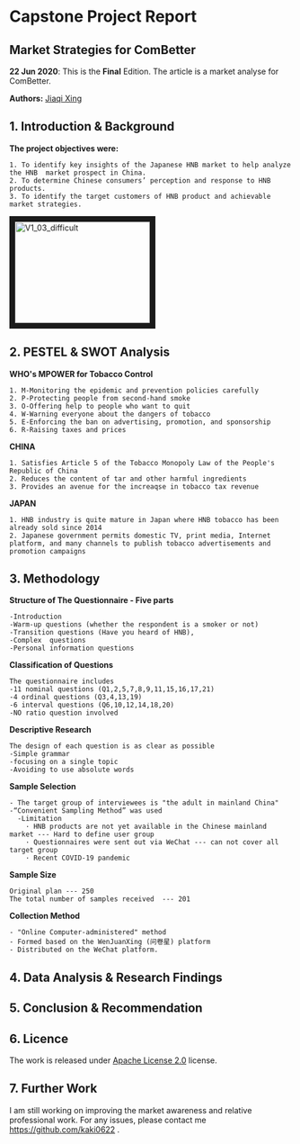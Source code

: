 # Capstone Project Report
## Market Strategies for ComBetter

**22 Jun 2020**:  This is the  **Final** Edition. The article is a market analyse for ComBetter.

**Authors:** [Jiaqi Xing](https://github.com/kaki0622)

## 1. Introduction & Background

**The project objectives were:** 
```
1. To identify key insights of the Japanese HNB market to help analyze the HNB  market prospect in China.
2. To determine Chinese consumers’ perception and response to HNB products.
3. To identify the target customers of HNB product and achievable market strategies.
```

<a><img src="https://img-blog.csdnimg.cn/20200617175827315.png" alt="V1_03_difficult" width="240" height="180" border="10" /></a>

## 2. PESTEL & SWOT Analysis

**WHO's MPOWER for Tobacco Control** 
```
1. M-Monitoring the epidemic and prevention policies carefully
2. P-Protecting people from second-hand smoke
3. O-Offering help to people who want to quit
4. W-Warning everyone about the dangers of tobacco
5. E-Enforcing the ban on advertising, promotion, and sponsorship
6. R-Raising taxes and prices
```

**CHINA** 
```
1. Satisfies Article 5 of the Tobacco Monopoly Law of the People's Republic of China
2. Reduces the content of tar and other harmful ingredients
3. Provides an avenue for the increaqse in tobacco tax revenue
```
**JAPAN** 
```
1. HNB industry is quite mature in Japan where HNB tobacco has been already sold since 2014
2. Japanese government permits domestic TV, print media, Internet platform, and many channels to publish tobacco advertisements and promotion campaigns
```

## 3. Methodology
**Structure of The Questionnaire - Five parts** 
```
-Introduction 
-Warm-up questions (whether the respondent is a smoker or not)
-Transition questions (Have you heard of HNB),
-Complex  questions 
-Personal information questions
```

**Classification of Questions** 
```
The questionnaire includes 
-11 nominal questions (Q1,2,5,7,8,9,11,15,16,17,21)
-4 ordinal questions (Q3,4,13,19)
-6 interval questions (Q6,10,12,14,18,20)
-NO ratio question involved
```

**Descriptive Research** 
```
The design of each question is as clear as possible
-Simple grammar 
-focusing on a single topic
-Avoiding to use absolute words 
```

**Sample Selection**
```
- The target group of interviewees is "the adult in mainland China"
-“Convenient Sampling Method” was used
  -Limitation
    · HNB products are not yet available in the Chinese mainland market --- Hard to define user group
    · Questionnaires were sent out via WeChat --- can not cover all target group
    · Recent COVID-19 pandemic
```

**Sample Size** 
```
Original plan --- 250
The total number of samples received  --- 201
```

**Collection Method** 
```
- "Online Computer-administered" method
- Formed based on the WenJuanXing (问卷星) platform
- Distributed on the WeChat platform.
```

## 4. Data Analysis & Research Findings

## 5. Conclusion & Recommendation

## 6. Licence
The work is released under [Apache License 2.0](http://www.apache.org/licenses/) license.

## 7. Further Work
I am still working on improving the market awareness and relative professional work. For any issues, please contact me <https://github.com/kaki0622> .
